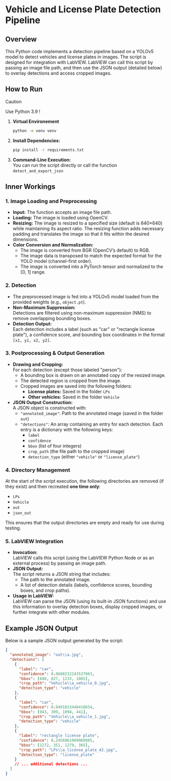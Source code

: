 # Vehicle and License Plate Detection Pipeline

## Overview

This Python code implements a detection pipeline based on a YOLOv5 model to detect vehicles and license plates in images. The script is designed for integration with LabVIEW. LabVIEW can call this script by passing an image file path, and then use the JSON output (detailed below) to overlay detections and access cropped images.

## How to Run

> [!CAUTION]
> Use Python 3.9 !

1. **Virtual Environement**
   ```bash
   python -m venv venv
   ```
3. **Install Dependencies:**  
   ```bash
   pip install -r requirements.txt
   ```
2. **Command-Line Execution:**  
   You can run the script directly or call the function ```detect_and_export_json```
   
## Inner Workings

### 1. Image Loading and Preprocessing

- **Input:** The function accepts an image file path.
- **Loading:** The image is loaded using OpenCV.
- **Resizing:** The image is resized to a specified size (default is 640×640) while maintaining its aspect ratio. The resizing function adds necessary padding and translates the image so that it fits within the desired dimensions.
- **Color Conversion and Normalization:**  
  - The image is converted from BGR (OpenCV’s default) to RGB.  
  - The image data is transposed to match the expected format for the YOLO model (channel-first order).
  - The image is converted into a PyTorch tensor and normalized to the [0, 1] range.

### 2. Detection

- The preprocessed image is fed into a YOLOv5 model loaded from the provided weights (e.g., `object.pt`).
- **Non-Maximum Suppression:**  
  Detections are filtered using non-maximum suppression (NMS) to remove overlapping bounding boxes.
- **Detection Output:**  
  Each detection includes a label (such as "car" or "rectangle license plate"), a confidence score, and bounding box coordinates in the format `[x1, y1, x2, y2]`.

### 3. Postprocessing & Output Generation

- **Drawing and Cropping:**  
  For each detection (except those labeled "person"):
  - A bounding box is drawn on an annotated copy of the resized image.
  - The detected region is cropped from the image.
  - Cropped images are saved into the following folders:
    - **License plates:** Saved in the folder `LPs`
    - **Other vehicles:** Saved in the folder `Vehicle`
- **JSON Output Construction:**  
  A JSON object is constructed with:
  - `"annotated_image"`: Path to the annotated image (saved in the folder `out`)
  - `"detections"`: An array containing an entry for each detection. Each entry is a dictionary with the following keys:
    - `label`
    - `confidence`
    - `bbox` (list of four integers)
    - `crop_path` (the file path to the cropped image)
    - `detection_type` (either `"vehicle"` or `"license_plate"`)

### 4. Directory Management

At the start of the script execution, the following directories are removed (if they exist) and then recreated **one time only**:
- `LPs`
- `Vehicle`
- `out`
- `json_out`

This ensures that the output directories are empty and ready for use during testing.

### 5. LabVIEW Integration

- **Invocation:**  
  LabVIEW calls this script (using the LabVIEW Python Node or as an external process) by passing an image path.
- **JSON Output:**  
  The script returns a JSON string that includes:
  - The path to the annotated image.
  - A list of detection details (labels, confidence scores, bounding boxes, and crop paths).
- **Usage in LabVIEW:**  
  LabVIEW can parse the JSON (using its built-in JSON functions) and use this information to overlay detection boxes, display cropped images, or further integrate with other modules.

## Example JSON Output

Below is a sample JSON output generated by the script:

```json
{
  "annotated_image": "out\\a.jpg",
  "detections": [
    {
      "label": "car",
      "confidence": 0.9600232243537903,
      "bbox": [848, 827, 1233, 1065],
      "crop_path": "Vehicle\\a_vehicle_0.jpg",
      "detection_type": "vehicle"
    },
    {
      "label": "car",
      "confidence": 0.9491833448410034,
      "bbox": [943, 309, 1094, 441],
      "crop_path": "Vehicle\\a_vehicle_1.jpg",
      "detection_type": "vehicle"
    },
    {
      "label": "rectangle license plate",
      "confidence": 0.2456061989068985,
      "bbox": [1272, 351, 1279, 365],
      "crop_path": "LPs\\a_license_plate_42.jpg",
      "detection_type": "license_plate"
    }
    // ... additional detections ...
  ]
}
```
